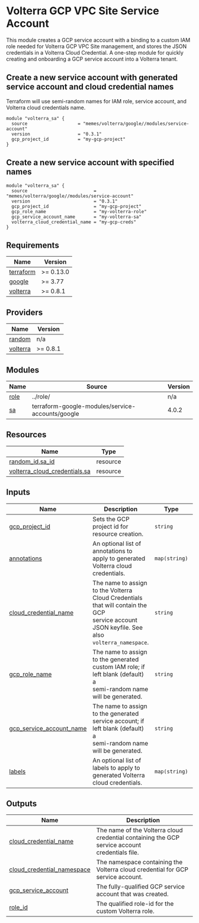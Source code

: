 # Volterra GCP VPC Site Service Account

<!-- spell-checker: ignore volterra -->
This module creates a GCP service account with a binding to a custom IAM role
needed for Volterra GCP VPC Site management, and stores the JSON credentials in
a Volterra Cloud Credential. A one-step module for quickly creating and onboarding
a GCP service account into a Volterra tenant.

## Create a new service account with generated service account and cloud credential names

Terraform will use semi-random names for IAM role, service account, and Volterra
cloud credentials name.

<!-- spell-checker: disable -->
```hcl
module "volterra_sa" {
  source                   = "memes/volterra/google//modules/service-account"
  version                  = "0.3.1"
  gcp_project_id           = "my-gcp-project"
}
```
<!-- spell-checker: enable -->

## Create a new service account with specified names

<!-- spell-checker: disable -->
```hcl
module "volterra_sa" {
  source                         = "memes/volterra/google//modules/service-account"
  version                        = "0.3.1"
  gcp_project_id                 = "my-gcp-project"
  gcp_role_name                  = "my-volterra-role"
  gcp_service_account_name       = "my-volterra-sa"
  volterra_cloud_credential_name = "my-gcp-creds"
}
```
<!-- spell-checker: enable -->

<!-- spell-checker:ignore markdownlint bigip -->
<!-- markdownlint-disable MD033 MD034 -->
<!-- BEGINNING OF PRE-COMMIT-TERRAFORM DOCS HOOK -->
## Requirements

| Name | Version |
|------|---------|
| <a name="requirement_terraform"></a> [terraform](#requirement\_terraform) | >= 0.13.0 |
| <a name="requirement_google"></a> [google](#requirement\_google) | >= 3.77 |
| <a name="requirement_volterra"></a> [volterra](#requirement\_volterra) | >= 0.8.1 |

## Providers

| Name | Version |
|------|---------|
| <a name="provider_random"></a> [random](#provider\_random) | n/a |
| <a name="provider_volterra"></a> [volterra](#provider\_volterra) | >= 0.8.1 |

## Modules

| Name | Source | Version |
|------|--------|---------|
| <a name="module_role"></a> [role](#module\_role) | ../role/ | n/a |
| <a name="module_sa"></a> [sa](#module\_sa) | terraform-google-modules/service-accounts/google | 4.0.2 |

## Resources

| Name | Type |
|------|------|
| [random_id.sa_id](https://registry.terraform.io/providers/hashicorp/random/latest/docs/resources/id) | resource |
| [volterra_cloud_credentials.sa](https://registry.terraform.io/providers/volterraedge/volterra/latest/docs/resources/cloud_credentials) | resource |

## Inputs

| Name | Description | Type | Default | Required |
|------|-------------|------|---------|:--------:|
| <a name="input_gcp_project_id"></a> [gcp\_project\_id](#input\_gcp\_project\_id) | Sets the GCP project id for resource creation. | `string` | n/a | yes |
| <a name="input_annotations"></a> [annotations](#input\_annotations) | An optional list of annotations to apply to generated Volterra cloud credentials. | `map(string)` | `{}` | no |
| <a name="input_cloud_credential_name"></a> [cloud\_credential\_name](#input\_cloud\_credential\_name) | The name to assign to the Volterra Cloud Credentials that will contain the GCP<br>service account JSON keyfile. See also `volterra_namespace`. | `string` | `""` | no |
| <a name="input_gcp_role_name"></a> [gcp\_role\_name](#input\_gcp\_role\_name) | The name to assign to the generated custom IAM role; if left blank (default) a<br>semi-random name will be generated. | `string` | `""` | no |
| <a name="input_gcp_service_account_name"></a> [gcp\_service\_account\_name](#input\_gcp\_service\_account\_name) | The name to assign to the generated service account; if left blank (default) a<br>semi-random name will be generated. | `string` | `""` | no |
| <a name="input_labels"></a> [labels](#input\_labels) | An optional list of labels to apply to generated Volterra cloud credentials. | `map(string)` | `{}` | no |

## Outputs

| Name | Description |
|------|-------------|
| <a name="output_cloud_credential_name"></a> [cloud\_credential\_name](#output\_cloud\_credential\_name) | The name of the Volterra cloud credential containing the GCP service account<br>credentials file. |
| <a name="output_cloud_credential_namespace"></a> [cloud\_credential\_namespace](#output\_cloud\_credential\_namespace) | The namespace containing the Volterra cloud credential for GCP service account. |
| <a name="output_gcp_service_account"></a> [gcp\_service\_account](#output\_gcp\_service\_account) | The fully-qualified GCP service account that was created. |
| <a name="output_role_id"></a> [role\_id](#output\_role\_id) | The qualified role-id for the custom Volterra role. |
<!-- END OF PRE-COMMIT-TERRAFORM DOCS HOOK -->
<!-- markdownlint-enable MD033 MD034 -->
